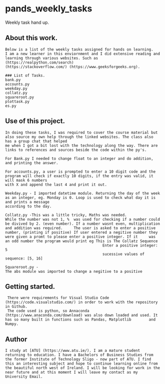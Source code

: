 # pands_weekly_tasks
Weekly task hand up.

## About this work.
    Below is a list of the weekly tasks assigned for hands on learning.
    I am a new learner in this enviornment and I did extensive reading and learning through various websites. Such as (https://realpython.com/search)
    (https://stackoverflow.com/) (https://www.geeksforgeeks.org).

    ### List of Tasks.
    bank.py
    accounts.py
    weekday.py
    collatz.py
    squareroot.py
    plottask.py
    es.py
    
## Use of this project.
    In doing these tasks, I was required to cover the course material but also source my own help through the linked websites. The class also has a group chat that helped 
    me when I got a bit lost with the technology along the way. There are links to references and sources beside the code within the py's.
    
    For Bank.py I needed to change float to an integer and do addition, and printing the answer.
    
    For accounts.py, a user is prompted to enter a 10 digit code and the program will check if exactly 10 digits, if the entry was valid, it will mask 6 numbers 
    with X and append the last 4 and print it out.

    Weekday.py - I imported datetime module. Returning the day of the week as an integer, eg. Monday is 0. Loop is used to check what day it is and prints a message         
    according to the day.

    Collatz.py -This was a little tricky, Maths was needed.
    While the number was not 1, %  was used for checking if a number could be divived by 2. (even number). If a number wasnt even, multiplication and addition was required.     The user is asked to enter a positive number, (printing if positive) If user entered a negitive number they were given a promt to please enter a positive integer. If it     was an odd number the program would print eg This is The Collatz Sequence
                                                Enter a positive integer: 5
                                                sucessive values of sequence: [5, 16]

    Squareroot.py - 
    The abs module was imported to change a negitive to a positive
    

## Getting started.
     There were requirements for Visual Studio Code (https://code.visualstudio.com/) in order to work with the repository in Github.
     The code used is python, so Annaconda (https://www.anaconda.com/download) was also down loaded and used. It has so many built in functions such as Pandas, Matplotlib        and Numpy.
     

## Author
    I study at [ATU] (https://www.atu.ie/). I am a mature student returning to education. I have a Bachelors of Business Studies from the former Institute of Technology Sligo - now part of ATU. I find this an interesting subject and hope to continue learning online from the beautiful north west of Ireland. I will be looking for work in the near future and at this moment I will leave my contact as my University Email. 
